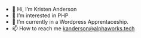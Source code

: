 - 👋 Hi, I’m Kristen Anderson
- 👀 I’m interested in PHP
- 🌱 I’m currently in a Wordpress Apprentaceship.
- 📫 How to reach me kanderson@alphaworks.tech

<!---
girlkaaaay/girlkaaaay is a ✨ special ✨ repository because its `README.md` (this file) appears on your GitHub profile.
You can click the Preview link to take a look at your changes.
--->
